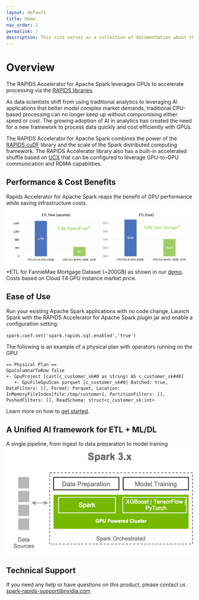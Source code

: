 ```yaml
---
layout: default
title: Home
nav_order: 1
permalink: /
description: This site serves as a collection of documentation about the RAPIDS accelerator for Apache Spark
---
```

# Overview
The RAPIDS Accelerator for Apache Spark leverages GPUs to accelerate processing via the
[RAPIDS libraries](http://rapids.ai).

As data scientists shift from using traditional analytics to leveraging AI applications that better model complex market demands, traditional CPU-based processing can no longer keep up without compromising either speed or cost. The growing adoption of AI in analytics has created the need for a new framework to process data quickly and cost efficiently with GPUs.

The RAPIDS Accelerator for Apache Spark combines the power of the <a href="https://github.com/rapidsai/cudf/">RAPIDS cuDF</a> library and the scale of the Spark distributed computing framework.  The RAPIDS Accelerator library also has a built-in accelerated shuffle based on <a href="https://github.com/openucx/ucx/">UCX</a> that can be configured to leverage GPU-to-GPU communication and RDMA capabilities. 

## Performance & Cost Benefits
Rapids Accelerator for Apache Spark reaps the benefit of GPU performance while saving infrastructure costs.
![Perf-cost](/docs/img/perf-cost.png)
*ETL for FannieMae Mortgage Dataset (~200GB) as shown in our 
[demo](https://databricks.com/session_na20/deep-dive-into-gpu-support-in-apache-spark-3-x). Costs 
based on Cloud T4 GPU instance market price.


## Ease of Use
Run your existing Apache Spark applications with no code change.  Launch Spark with the RAPIDS Accelerator for Apache Spark plugin jar and enable a configuration setting: 

`spark.conf.set('spark.rapids.sql.enabled','true')`

The following is an example of a physical plan with operators running on the GPU: 

```
== Physical Plan ==
GpuColumnarToRow false
+- GpuProject [cast(c_customer_sk#0 as string) AS c_customer_sk#40]
   +- GpuFileGpuScan parquet [c_customer_sk#0] Batched: true, DataFilters: [], Format: Parquet, Location: InMemoryFileIndex[file:/tmp/customer], PartitionFilters: [], PushedFilters: [], ReadSchema: struct<c_customer_sk:int>
```

Learn more on how to [get started](/docs/get-started/getting-started.md).

## A Unified AI framework for ETL + ML/DL 
A single pipeline, from ingest to data preparation to model training
![spark3cluster](/docs/img/spark3cluster.png)

## Technical Support 

If you need any help or have questions on this product, please contact us : 
spark-rapids-support@nvidia.com